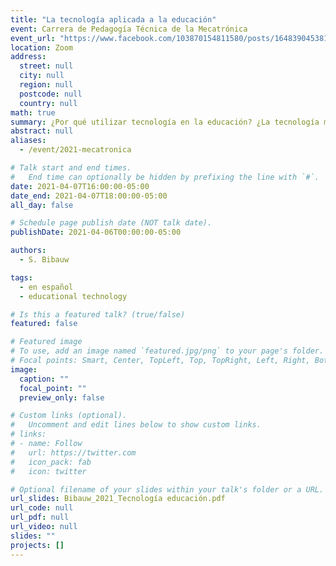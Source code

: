 ```yaml
---
title: "La tecnología aplicada a la educación"
event: Carrera de Pedagogía Técnica de la Mecatrónica
event_url: "https://www.facebook.com/103870154811580/posts/164839045381357/"
location: Zoom
address:
  street: null
  city: null
  region: null
  postcode: null
  country: null
math: true
summary: ¿Por qué utilizar tecnología en la educación? ¿La tecnología mejora significativamente el aprendizaje? ¿Qué ofrece como posibilidades con más potencial pedagógico? ¿Qué conservar de la educación virtual?
abstract: null
aliases:
  - /event/2021-mecatronica

# Talk start and end times.
#   End time can optionally be hidden by prefixing the line with `#`.
date: 2021-04-07T16:00:00-05:00
date_end: 2021-04-07T18:00:00-05:00
all_day: false

# Schedule page publish date (NOT talk date).
publishDate: 2021-04-06T00:00:00-05:00

authors:
  - S. Bibauw

tags:
  - en español
  - educational technology

# Is this a featured talk? (true/false)
featured: false

# Featured image
# To use, add an image named `featured.jpg/png` to your page's folder.
# Focal points: Smart, Center, TopLeft, Top, TopRight, Left, Right, BottomLeft, Bottom, BottomRight.
image:
  caption: ""
  focal_point: ""
  preview_only: false

# Custom links (optional).
#   Uncomment and edit lines below to show custom links.
# links:
# - name: Follow
#   url: https://twitter.com
#   icon_pack: fab
#   icon: twitter

# Optional filename of your slides within your talk's folder or a URL.
url_slides: Bibauw_2021_Tecnología educación.pdf
url_code: null
url_pdf: null
url_video: null
slides: ""
projects: []
---
```

